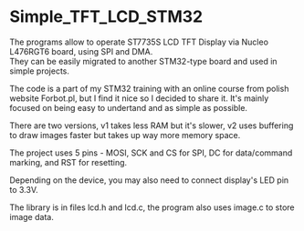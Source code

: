 # Simple_TFT_LCD_STM32

The programs allow to operate ST7735S LCD TFT Display via Nucleo L476RGT6 board, using SPI and DMA.  
They can be easily migrated to another STM32-type board and used in simple projects.  

The code is a part of my STM32 training with an online course from polish website Forbot.pl, but I find it nice so I decided to share it. It's mainly focused on being easy to undertand and as simple as possible.  

There are two versions, v1 takes less RAM but it's slower, v2 uses buffering to draw images faster but takes up way more memory space.  

The project uses 5 pins - MOSI, SCK and CS for SPI, DC for data/command marking, and RST for resetting.  

Depending on the device, you may also need to connect display's LED pin to 3.3V.

The library is in files lcd.h and lcd.c, the program also uses image.c to store image data.  

